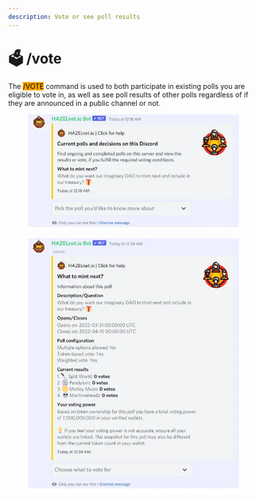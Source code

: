 ```yaml
---
description: Vote or see poll results
---
```


# 🗳 /vote

The <mark style="background-color:orange;">/VOTE</mark> command is used to both participate in existing polls you are eligible to vote in, as well as see poll results of other polls regardless of if they are announced in a public channel or not.

<figure><img src="../../../.gitbook/assets/image (44).png" alt=""><figcaption></figcaption></figure>

<figure><img src="../../../.gitbook/assets/image (45).png" alt=""><figcaption></figcaption></figure>
